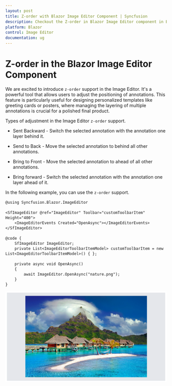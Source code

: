 ```yaml
---
layout: post
title: Z-order with Blazor Image Editor Component | Syncfusion
description: Checkout the Z-order in Blazor Image Editor component in Blazor Server App and Blazor WebAssembly App.
platform: Blazor
control: Image Editor
documentation: ug
---
```


# Z-order in the Blazor Image Editor Component

We are excited to introduce `z-order` support in the Image Editor. It's a powerful tool that allows users to adjust the positioning of annotations. This feature is particularly useful for designing personalized templates like greeting cards or posters, where managing the layering of multiple annotations is crucial for a polished final product.

Types of adjustment in the Image Editor `z-order` support.

* Sent Backward - Switch the selected annotation with the annotation one layer behind it.

* Send to Back - Move the selected annotation to behind all other annotations.

* Bring to Front - Move the selected annotation to ahead of all other annotations.

* Bring forward - Switch the selected annotation with the annotation one layer ahead of it.

In the following example, you can use the `z-order` support.

```cshtml
@using Syncfusion.Blazor.ImageEditor 

<SfImageEditor @ref="ImageEditor" Toolbar="customToolbarItem" Height="400">
    <ImageEditorEvents Created="OpenAsync"></ImageEditorEvents>
</SfImageEditor> 

@code { 
    SfImageEditor ImageEditor; 
    private List<ImageEditorToolbarItemModel> customToolbarItem = new List<ImageEditorToolbarItemModel>() { }; 

    private async void OpenAsync() 
    { 
        await ImageEditor.OpenAsync("nature.png"); 
    } 
}
```

![Blazor Image Editor with Opening an image](./images/blazor-image-editor-open.png)